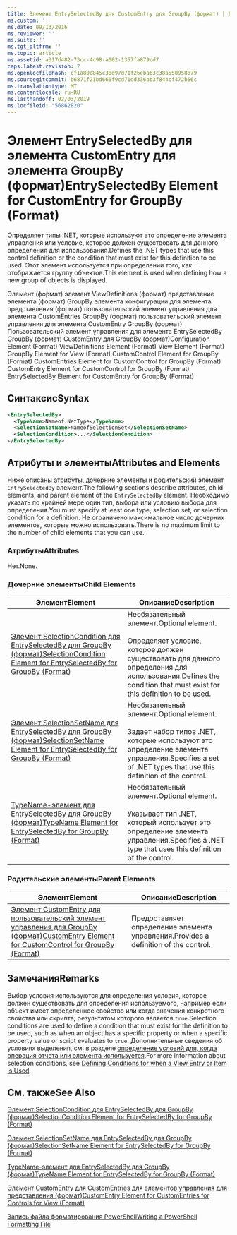 ```yaml
---
title: Элемент EntrySelectedBy для CustomEntry для GroupBy (формат) | Документация Майкрософт
ms.custom: ''
ms.date: 09/13/2016
ms.reviewer: ''
ms.suite: ''
ms.tgt_pltfrm: ''
ms.topic: article
ms.assetid: a317d482-73cc-4c98-a002-1357fa879cd7
caps.latest.revision: 7
ms.openlocfilehash: cf1a80e845c38d97d71f26eba63c38a550958b79
ms.sourcegitcommit: b6871f21bd666f9cd71dd336bb3f844cf472b56c
ms.translationtype: MT
ms.contentlocale: ru-RU
ms.lasthandoff: 02/03/2019
ms.locfileid: "56862820"
---
```

# <a name="entryselectedby-element-for-customentry-for-groupby-format"></a><span data-ttu-id="fa25c-102">Элемент EntrySelectedBy для элемента CustomEntry для элемента GroupBy (формат)</span><span class="sxs-lookup"><span data-stu-id="fa25c-102">EntrySelectedBy Element for CustomEntry for GroupBy (Format)</span></span>

<span data-ttu-id="fa25c-103">Определяет типы .NET, которые используют это определение элемента управления или условие, которое должен существовать для данного определения для использования.</span><span class="sxs-lookup"><span data-stu-id="fa25c-103">Defines the .NET types that use this control definition or the condition that must exist for this definition to be used.</span></span> <span data-ttu-id="fa25c-104">Этот элемент используется при определении того, как отображается группу объектов.</span><span class="sxs-lookup"><span data-stu-id="fa25c-104">This element is used when defining how a new group of objects is displayed.</span></span>

<span data-ttu-id="fa25c-105">Элемент (формат) элемент ViewDefinitions (формат) представление элемента (формат) GroupBy элемента конфигурации для элемента представления (формат) пользовательский элемент управления для элемента CustomEntries GroupBy (формат) пользовательский элемент управления для элемента CustomEntry GroupBy (формат) Пользовательский элемент управления для элемента EntrySelectedBy GroupBy (формат) CustomEntry для GroupBy (формат)</span><span class="sxs-lookup"><span data-stu-id="fa25c-105">Configuration Element (Format) ViewDefinitions Element (Format) View Element (Format) GroupBy Element for View (Format) CustomControl Element for GroupBy (Format) CustomEntries Element for CustomControl for GroupBy (Format) CustomEntry Element for CustomControl for GroupBy (Format) EntrySelectedBy Element for CustomEntry for GroupBy (Format)</span></span>

## <a name="syntax"></a><span data-ttu-id="fa25c-106">Синтаксис</span><span class="sxs-lookup"><span data-stu-id="fa25c-106">Syntax</span></span>

```xml
<EntrySelectedBy>
  <TypeName>Nameof.NetType</TypeName>
  <SelectionSetName>NameofSelectionSet</SelectionSetName>
  <SelectionCondition>...</SelectionCondition>
</EntrySelectedBy>
```

## <a name="attributes-and-elements"></a><span data-ttu-id="fa25c-107">Атрибуты и элементы</span><span class="sxs-lookup"><span data-stu-id="fa25c-107">Attributes and Elements</span></span>

<span data-ttu-id="fa25c-108">Ниже описаны атрибуты, дочерние элементы и родительский элемент `EntrySelectedBy` элемент.</span><span class="sxs-lookup"><span data-stu-id="fa25c-108">The following sections describe attributes, child elements, and parent element of the `EntrySelectedBy` element.</span></span> <span data-ttu-id="fa25c-109">Необходимо указать по крайней мере один тип, выбора или условию выбора для определения.</span><span class="sxs-lookup"><span data-stu-id="fa25c-109">You must specify at least one type, selection set, or selection condition for a definition.</span></span> <span data-ttu-id="fa25c-110">Не ограничено максимальное число дочерних элементов, которые можно использовать.</span><span class="sxs-lookup"><span data-stu-id="fa25c-110">There is no maximum limit to the number of child elements that you can use.</span></span>

### <a name="attributes"></a><span data-ttu-id="fa25c-111">Атрибуты</span><span class="sxs-lookup"><span data-stu-id="fa25c-111">Attributes</span></span>

<span data-ttu-id="fa25c-112">Нет.</span><span class="sxs-lookup"><span data-stu-id="fa25c-112">None.</span></span>

### <a name="child-elements"></a><span data-ttu-id="fa25c-113">Дочерние элементы</span><span class="sxs-lookup"><span data-stu-id="fa25c-113">Child Elements</span></span>

|<span data-ttu-id="fa25c-114">Элемент</span><span class="sxs-lookup"><span data-stu-id="fa25c-114">Element</span></span>|<span data-ttu-id="fa25c-115">Описание</span><span class="sxs-lookup"><span data-stu-id="fa25c-115">Description</span></span>|
|-------------|-----------------|
|[<span data-ttu-id="fa25c-116">Элемент SelectionCondition для EntrySelectedBy для GroupBy (формат)</span><span class="sxs-lookup"><span data-stu-id="fa25c-116">SelectionCondition Element for EntrySelectedBy for GroupBy (Format)</span></span>](./selectioncondition-element-for-entryselectedby-for-groupby-format.md)|<span data-ttu-id="fa25c-117">Необязательный элемент.</span><span class="sxs-lookup"><span data-stu-id="fa25c-117">Optional element.</span></span><br /><br /> <span data-ttu-id="fa25c-118">Определяет условие, которое должен существовать для данного определения для использования.</span><span class="sxs-lookup"><span data-stu-id="fa25c-118">Defines the condition that must exist for this definition to be used.</span></span>|
|[<span data-ttu-id="fa25c-119">Элемент SelectionSetName для EntrySelectedBy для GroupBy (формат)</span><span class="sxs-lookup"><span data-stu-id="fa25c-119">SelectionSetName Element for EntrySelectedBy for GroupBy (Format)</span></span>](./selectionsetname-element-for-entryselectedby-for-groupby-format.md)|<span data-ttu-id="fa25c-120">Необязательный элемент.</span><span class="sxs-lookup"><span data-stu-id="fa25c-120">Optional element.</span></span><br /><br /> <span data-ttu-id="fa25c-121">Задает набор типов .NET, которые используют это определение элемента управления.</span><span class="sxs-lookup"><span data-stu-id="fa25c-121">Specifies a set of .NET types that use this definition of the control.</span></span>|
|[<span data-ttu-id="fa25c-122">TypeName-элемент для EntrySelectedBy для GroupBy (формат)</span><span class="sxs-lookup"><span data-stu-id="fa25c-122">TypeName Element for EntrySelectedBy for GroupBy (Format)</span></span>](./typename-element-for-entryselectedby-for-groupby-format.md)|<span data-ttu-id="fa25c-123">Необязательный элемент.</span><span class="sxs-lookup"><span data-stu-id="fa25c-123">Optional element.</span></span><br /><br /> <span data-ttu-id="fa25c-124">Указывает тип .NET, который использует это определение элемента управления.</span><span class="sxs-lookup"><span data-stu-id="fa25c-124">Specifies a .NET type that uses this definition of the control.</span></span>|

### <a name="parent-elements"></a><span data-ttu-id="fa25c-125">Родительские элементы</span><span class="sxs-lookup"><span data-stu-id="fa25c-125">Parent Elements</span></span>

|<span data-ttu-id="fa25c-126">Элемент</span><span class="sxs-lookup"><span data-stu-id="fa25c-126">Element</span></span>|<span data-ttu-id="fa25c-127">Описание</span><span class="sxs-lookup"><span data-stu-id="fa25c-127">Description</span></span>|
|-------------|-----------------|
|[<span data-ttu-id="fa25c-128">Элемент CustomEntry для пользовательский элемент управления для GroupBy (формат)</span><span class="sxs-lookup"><span data-stu-id="fa25c-128">CustomEntry Element for CustomControl for GroupBy (Format)</span></span>](./customentry-element-for-customcontrol-for-groupby-format.md)|<span data-ttu-id="fa25c-129">Предоставляет определение элемента управления.</span><span class="sxs-lookup"><span data-stu-id="fa25c-129">Provides a definition of the control.</span></span>|

## <a name="remarks"></a><span data-ttu-id="fa25c-130">Замечания</span><span class="sxs-lookup"><span data-stu-id="fa25c-130">Remarks</span></span>

<span data-ttu-id="fa25c-131">Выбор условия используются для определения условия, которое должен существовать для определения используемого, например если объект имеет определенное свойство или когда значения конкретного свойства или скрипта, результатом которого является `true`.</span><span class="sxs-lookup"><span data-stu-id="fa25c-131">Selection conditions are used to define a condition that must exist for the definition to be used, such as when an object has a specific property or when a specific property value or script evaluates to `true`.</span></span> <span data-ttu-id="fa25c-132">Дополнительные сведения об условиях выделения, см. в разделе [определение условий для, когда операция отчета или элемента используется](./defining-conditions-for-displaying-data.md).</span><span class="sxs-lookup"><span data-stu-id="fa25c-132">For more information about selection conditions, see [Defining Conditions for when a View Entry or Item is Used](./defining-conditions-for-displaying-data.md).</span></span>

## <a name="see-also"></a><span data-ttu-id="fa25c-133">См. также</span><span class="sxs-lookup"><span data-stu-id="fa25c-133">See Also</span></span>

[<span data-ttu-id="fa25c-134">Элемент SelectionCondition для EntrySelectedBy для GroupBy (формат)</span><span class="sxs-lookup"><span data-stu-id="fa25c-134">SelectionCondition Element for EntrySelectedBy for GroupBy (Format)</span></span>](./selectioncondition-element-for-entryselectedby-for-groupby-format.md)

[<span data-ttu-id="fa25c-135">Элемент SelectionSetName для EntrySelectedBy для GroupBy (формат)</span><span class="sxs-lookup"><span data-stu-id="fa25c-135">SelectionSetName Element for EntrySelectedBy for GroupBy (Format)</span></span>](./selectionsetname-element-for-entryselectedby-for-groupby-format.md)

[<span data-ttu-id="fa25c-136">TypeName-элемент для EntrySelectedBy для GroupBy (формат)</span><span class="sxs-lookup"><span data-stu-id="fa25c-136">TypeName Element for EntrySelectedBy for GroupBy (Format)</span></span>](./typename-element-for-entryselectedby-for-groupby-format.md)

[<span data-ttu-id="fa25c-137">Элемент CustomEntry для CustomEntries для элементов управления для представления (формат)</span><span class="sxs-lookup"><span data-stu-id="fa25c-137">CustomEntry Element for CustomEntries for Controls for View (Format)</span></span>](./customentry-element-for-customentries-for-controls-for-view-format.md)

[<span data-ttu-id="fa25c-138">Запись файла форматирования PowerShell</span><span class="sxs-lookup"><span data-stu-id="fa25c-138">Writing a PowerShell Formatting File</span></span>](./writing-a-powershell-formatting-file.md)
